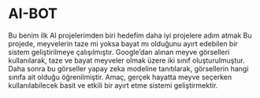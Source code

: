 # AI-BOT
Bu benim ilk AI projelerimden biri hedefim daha iyi projelere adım atmak
Bu projede, meyvelerin taze mi yoksa bayat mı olduğunu ayırt edebilen bir sistem geliştirilmeye çalışılmıştır. Google’dan alınan meyve görselleri kullanılarak, taze ve bayat meyveler olmak üzere iki sınıf oluşturulmuştur. Daha sonra bu görseller yapay zeka modeline tanıtılarak, görsellerin hangi sınıfa ait olduğu öğrenilmiştir. Amaç, gerçek hayatta meyve seçerken kullanılabilecek basit ve etkili bir ayırt etme sistemi geliştirmektir.
